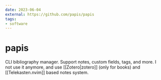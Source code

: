 ```yaml
---
date: 2023-06-04
external: https://github.com/papis/papis
tags:
- software
---
```


# papis

CLI bibliography manager. Support notes, custom fields, tags, and more. I not
use it anymore, and use [[Zotero|zotero]] (only for books) and
[[Telekasten.nvim]] based notes system.
